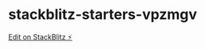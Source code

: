 # stackblitz-starters-vpzmgv

[Edit on StackBlitz ⚡️](https://stackblitz.com/edit/stackblitz-starters-vpzmgv)